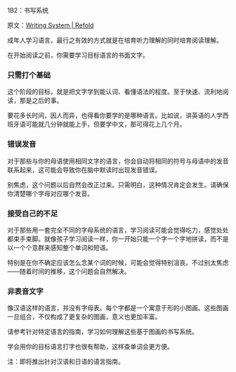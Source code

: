 1B2：书写系统

原文：[Writing System | Refold](https://refold.la/roadmap/stage-1/b/writing-system)

成年人学习语言，最行之有效的方式就是在培育听力理解的同时培育阅读理解。

在开始阅读之前，你需要学习目标语言的书面文字。

### 只需打个基础

这个阶段的目标，就是把文字学到能认词、看懂语法的程度。至于快速、流利地阅读，那是之后的事。

要花多长时间，因人而异，也得看你要学的是哪种语言。比如说，讲英语的人学西班牙语可能就几分钟就能上手，但要学中文，那可得花上几个月。

### 错误发音

对于那些与你的母语使用相同文字的语言，你会自动将相同的符号与母语中的发音联系起来，这可能会导致你在脑中默读时出现发音错误。

别焦虑，这个问题以后自然会改正过来。只需明白，这种情况肯定会发生。请确保你清楚哪个字母对应哪个发音。

### 接受自己的不足

对于那些用一套完全不同的字母系统的语言，学习阅读可能会觉得吃力，感觉处处都束手束脚。就像孩子学习阅读一样，你一开始只能一个字一个字地拼读，而不是以一个个意群来感知整个单词和短语。

特别是在你不确定应该怎么念某个词的时候，可能会觉得特别沮丧。不过别太焦虑——随着时间的推移，这个问题会自然解决。

### 非表音文字

像汉语这样的语言，并没有字母表。每个字都是一个寓意于形的小图画。这些图画一旦组合，不仅构成了更复杂的图画，意义也更加丰富。

请参考针对特定语言的指南，学习如何理解这些基于图画的书写系统。

学会用你的目标语言打字也很有帮助，这样查单词会更方便。

注：即将推出针对汉语和日语的语言指南。